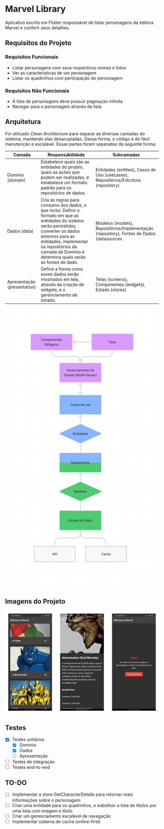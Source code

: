 # Marvel Library

Aplicativo escrito em Flutter responsável de listar personagens da editora Marvel e conferir seus detalhes.

## Requisitos do Projeto

### Requisitos Funcionais

- Listar personagens com seus respectivos nomes e fotos
- Ver as caracteristicas de um personagem
- Listar os quadrinhos com participação do personagem
  
### Requisitos Não Funcionais

- A lista de personagens deve possuir paginação infinita
- Navegar para o personagem através da lista

## Arquitetura

Foi utilizado *Clean Architecture* para separar as diversas camadas do sistema, mantendo elas desacopladas. Dessa forma, o código é de fácil manutenção e escalável. Essas partes foram separadas da seguinte forma:

| Camada | Responsabilidade | Subcamadas |
|---|---|---|
| Domínio (domain) | Estabelece quais são as entidades do projeto,  quais as ações que podem ser realizadas, e  estabelece um formato padrão para os repositórios de dados. | Entidades (entities),  Casos de Uso (usecases), Repositórios/Estrutura (repository) |
| Dados (data) | Cria as regras para consumo dos dados, o que  inclui: Definir o formato em que as entidades do  sistema serão persistidas, converter os dados  externos para as entidades, implementar os  repositórios da camada de Domínio e determina  quais serão as fontes de dado. | Modelos (models),  Repositórios/Implementação (repository), Fontes de Dados (datasources |
| Apresentação (presentation) | Define a forma como esses dados serão mostrados em tela, através da criação de widgets; e o  gerenciamento de estado. | Telas (screens),  Componentes (widgets),  Estado (stores) |

![Arquitetura do projeto](images/arquitetura.jpg)

## Imagens do Projeto

![Arquitetura do projeto](images/prints.jpg)

## Testes

- [x] Testes unitários
  - [x] Dominio
  - [x] Dados
  - [ ] Apresentação
- [ ] Testes de integração
- [ ] Testes end-to-end

## TO-DO

- [ ] Implementar a store GetCharacterDetails para retornar mais informações sobre o personagem
- [ ] Criar uma entidade para os quadrinhos, e substituir a lista de titulos por uma lista com imagem e titulo
- [ ] Criar um gerenciamento escalável de navegação
- [ ] Implementar sistema de cache (online-first)